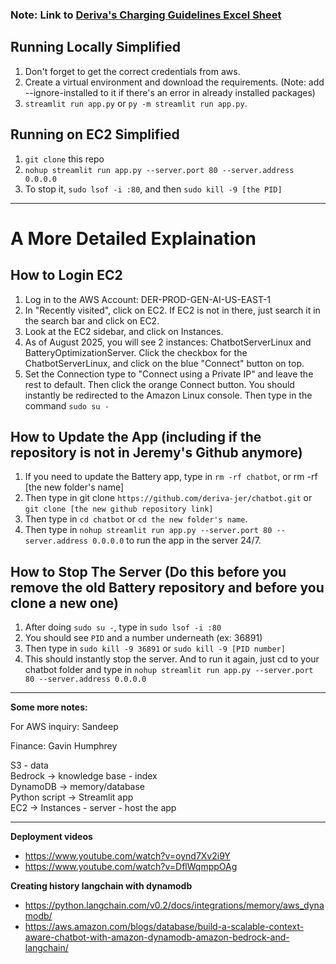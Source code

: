 ### Note: Link to [Deriva's Charging Guidelines Excel Sheet](https://derivaenergy.sharepoint.com/:x:/r/sites/DerivaFinance/_layouts/15/Doc.aspx?sourcedoc=%7B3CD9F65D-C693-4CE8-904C-91074451F098%7D&file=Deriva%20OM%20Charging%20Guidelines.xlsx&wdOrigin=TEAMS-MAGLEV.p2p_ns.rwc&action=default&mobileredirect=true)

## Running Locally Simplified

1. Don't forget to get the correct credentials from aws.
2. Create a virtual environment and download the requirements. (Note: add --ignore-installed to it if there's an error in already installed packages)
3. `streamlit run app.py` or `py -m streamlit run app.py`.

## Running on EC2 Simplified
1. `git clone` this repo
2. `nohup streamlit run app.py --server.port 80 --server.address 0.0.0.0`
3. To stop it, `sudo lsof -i :80`, and then `sudo kill -9 [the PID]`

---

# A More Detailed Explaination

## How to Login EC2
1. Log in to the AWS Account: DER-PROD-GEN-AI-US-EAST-1
2. In "Recently visited", click on EC2. If EC2 is not in there, just search it in the search bar and click on EC2.
3. Look at the EC2 sidebar, and click on Instances.
4. As of August 2025, you will see 2 instances: ChatbotServerLinux and BatteryOptimizationServer. Click the checkbox for the ChatbotServerLinux, and click on the blue "Connect" button on top.
5. Set the Connection type to "Connect using a Private IP" and leave the rest to default. Then click the orange Connect button.
You should instantly be redirected to the Amazon Linux console. Then type in the command `sudo su -`

## How to Update the App (including if the repository is not in Jeremy's Github anymore)
1. If you need to update the Battery app, type in `rm -rf chatbot`, or rm -rf [the new folder's name]
2. Then type in git clone `https://github.com/deriva-jer/chatbot.git` or `git clone [the new github repository link]`
3. Then type in `cd chatbot` or `cd the new folder's name`.
4. Then type in `nohup streamlit run app.py --server.port 80 --server.address 0.0.0.0` to run the app in the server 24/7.

## How to Stop The Server (Do this before you remove the old Battery repository and before you clone a new one)
1. After doing `sudo su -`, type in `sudo lsof -i :80`
2. You should see `PID` and a number underneath (ex: 36891)
3. Then type in `sudo kill -9 36891` or `sudo kill -9 [PID number]`
4. This should instantly stop the server. And to run it again, just cd to your chatbot folder and type in `nohup streamlit run app.py --server.port 80 --server.address 0.0.0.0`

---

**Some more notes:**

For AWS inquiry: Sandeep

Finance: Gavin Humphrey

S3 - data \
Bedrock -> knowledge base - index \
DynamoDB -> memory/database \
Python script -> Streamlit app \
EC2 -> Instances - server - host the app

---

**Deployment videos**
- https://www.youtube.com/watch?v=oynd7Xv2i9Y
- https://www.youtube.com/watch?v=DflWqmppOAg

**Creating history langchain with dynamodb**
- https://python.langchain.com/v0.2/docs/integrations/memory/aws_dynamodb/
- https://aws.amazon.com/blogs/database/build-a-scalable-context-aware-chatbot-with-amazon-dynamodb-amazon-bedrock-and-langchain/
